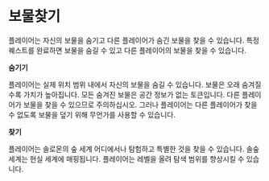 # 보물찾기

플레이어는 자신의 보물을 숨기고 다른 플레이어가 숨긴 보물을 찾을 수 있습니다. 특정 퀘스트를 완료하면 보물을 숨길  수 있고 다른 플레이어의 보물을 찾을 수 있습니다.

**숨기기**

플레이어는 실제 위치 범위 내에서 자신의 보물을 숨길 수 있습니다. 보물은 오래 숨겨질수록 가치가 높아집니다. 모든 숨겨진 보물은 공간 정보가 없는 토큰입니다. 다른 플레이어가 보물을 찾을 수 있으므로 주의하십시오. 그러나 플레이어는 다른 플레이어가 찾을 수 없도록 보물을 덮기 위해 무언가를 사용할 수 있습니다.

**찾기**&#x20;

플레이어는 솔로몬의 숲 세계 어디에서나 탐험하고 특별한 것을 찾을 수 있습니다. 솔숲 세계는 현실 세계에 매핑됩니다. 플레이어는 레벨을 올려 탐색 범위를 향상시킬 수 있습니다.
